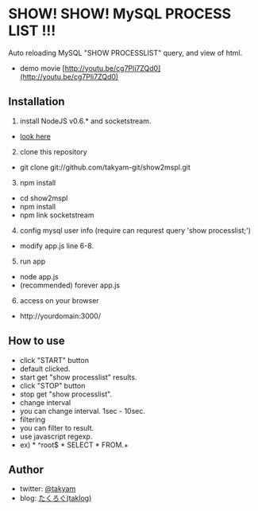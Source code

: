 # SHOW! SHOW! MySQL PROCESS LIST !!!
Auto reloading MySQL "SHOW PROCESSLIST" query,
and view of html.

 * demo movie [http://youtu.be/cg7Pli7ZQd0](http://youtu.be/cg7Pli7ZQd0)

## Installation
1. install NodeJS v0.6.* and socketstream.
  * [look here](https://github.com/socketstream/socketstream/blob/master/INSTALL.md)
2. clone this repository
  * git clone git://github.com/takyam-git/show2mspl.git
3. npm install
  * cd show2mspl
  * npm install
  * npm link socketstream
4. config mysql user info (require can requrest query 'show processlist;')
  * modify app.js line 6-8.
5. run app
  * node app.js
  * (recommended) forever app.js
6. access on your browser
  * http://yourdomain:3000/

## How to use
 * click "START" button
  * default clicked.
  * start get "show processlist" results.
 * click "STOP" button
  * stop get "show processlist".
 * change interval
  * you can change interval. 1sec - 10sec.
 * filtering
  * you can filter to result.
  * use javascript regexp.
   * ex)
    * ^root$
    * SELECT \* FROM.+

## Author
 * twitter: [@takyam](http://twitter.com/#!takyam)
 * blog: [たくろぐ(taklog)](http://takl.org/)